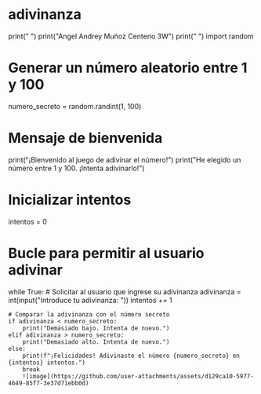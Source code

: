 # adivinanza
print(" ")
print("Angel Andrey Muñoz Centeno 3W")
print(" ")
import random

# Generar un número aleatorio entre 1 y 100
numero_secreto = random.randint(1, 100)

# Mensaje de bienvenida
print("¡Bienvenido al juego de adivinar el número!")
print("He elegido un número entre 1 y 100. ¡Intenta adivinarlo!")

# Inicializar intentos
intentos = 0

# Bucle para permitir al usuario adivinar
while True:
    # Solicitar al usuario que ingrese su adivinanza
    adivinanza = int(input("Introduce tu adivinanza: "))
    intentos += 1

    # Comparar la adivinanza con el número secreto
    if adivinanza < numero_secreto:
        print("Demasiado bajo. Intenta de nuevo.")
    elif adivinanza > numero_secreto:
        print("Demasiado alto. Intenta de nuevo.")
    else:
        print(f"¡Felicidades! Adivinaste el número {numero_secreto} en {intentos} intentos.")
        break
        ![image](https://github.com/user-attachments/assets/d129ca10-5977-4649-85f7-3e37d71ebb0d)
